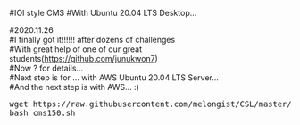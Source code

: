 #IOI style CMS
#With Ubuntu 20.04 LTS Desktop...   

#2020.11.26   
#I finally got it!!!!!! after dozens of challenges  
#With great help of one of our great students(https://github.com/junukwon7)   
#Now ? for details...   
#Next step is for ... with AWS Ubuntu 20.04 LTS Server...   
#And the next step is with AWS... :)   


<pre>
wget https://raw.githubusercontent.com/melongist/CSL/master/CMS/cms150.sh   
bash cms150.sh
</pre>


